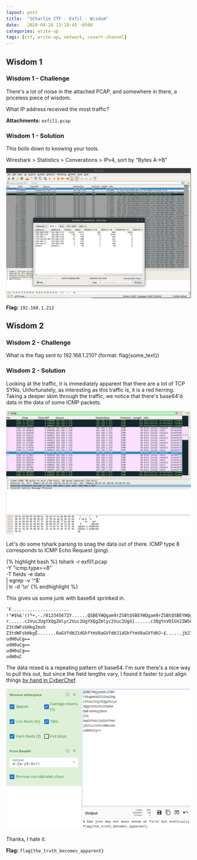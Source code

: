 ```yaml
---
layout: post
title:  "5Charlie CTF - Exfil - Wisdom"
date:   2020-04-26 13:18:45 -0500
categories: write-up
tags: [ctf, write-up, network, covert-channel]
---
```


## Wisdom 1

### Wisdom 1 - Challenge

There's a lot of noise in the attached PCAP, and somewhere in there, a priceless piece of wisdom.

What IP address received the most traffic?

**Attachments:** `exfil1.pcap`

### Wisdom 1 - Solution

This boils down to knowing your tools.

Wireshark > Statistics > Converations > IPv4, sort by "Bytes A->B"

![Wireshark statistics sorted by traffic bytes](/assets/images/exfil_wisdom_statistics.png)

**Flag:** `192.168.1.212`

## Wisdom 2

### Wisdom 2 - Challenge

What is the flag sent to 192.168.1.210? (format: flag{some_text})

### Wisdom 2 - Solution

Looking at the traffic, it is immediately apparent that there are a lot of TCP SYNs.
Unfortunately, as interesting as this traffic is, it is a red herring.
Taking a deeper skim through the traffic, we notice that there's base64'd data in the data of some ICMP packets.

![Wireshark filtered to 192.168.1.210](/assets/images/exfil_wisdom_icmp.png)

Let's do some tshark parsing to snag the data out of there. ICMP type 8 corresponds to ICMP Echo Request (ping).

{% highlight bash %}
tshark -r exfil1.pcap \
-Y "icmp.type==8" \
-T fields -e data \
| egrep -v '^$' \
| tr -d '\n'
{% endhighlight %}

This gives us some junk with base64 sprinked in.

``` text
´F...................... !"#$%&'()*+,-./01234567ZY......QSBEYWQgam9rZSBtQSBEYWQgam9rZSBtQSBEYWQgRf......YXkgbm90IG1ha2UgYXkgbm90IG1ha2UgYXkgbm90 r......c2Vuc2UgYXQgZmlyc2Vuc2UgYXQgZmlyc2Vuc2Ugô}......c3QgYnV0IGV2ZW50c3QgYnV0IGV2ZW50c3QgYnV0P.......dWFsbHkgZmxh
Z3tdWFsbHkgZmxh
Z3tdWFsbHkgË.......0aGVfdHJ1dGhfYmV0aGVfdHJ1dGhfYmV0aGVfdHJ~£......jb21lc19hcHBhcmVjb21lc19hcHBhcmVjb21lc199°......g==
udH0uCg==
udH0uCg==
udH0uCg==
udH0uC
```

The data mixed is a repeating pattern of base64.
I'm sure there's a nice way to pull this out, but since the field lengths vary, I found it faster to just align things [by hand in CyberChef](https://gchq.github.io/CyberChef/#recipe=Remove_whitespace(true,true,true,true,true,false)From_Base64('A-Za-z0-9%2B/%3D',true)&input=UVNCRVlXUWdhbTlyWlNCdApZWGtnYm05MElHMWhhMlVnCmMyVnVjMlVnWVhRZ1ptbHljCjNRZ1luVjBJR1YyWlc1MApkV0ZzYkhrZ1pteGgKWjN0CjBhR1ZmZEhKMWRHaGZZbVYKamIyMWxjMTloY0hCaGNtVgp1ZEgwdUNnPT0).

![CyberChef analysis of a terrible pun](/assets/images/exfil_wisdom_chef.png)

Thanks, I hate it.

**Flag:** `flag{the_truth_becomes_apparent}`
